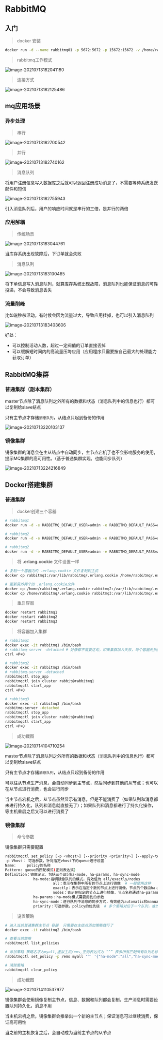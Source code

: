 # RabbitMQ

## 入门

> docker 安装

```bash
docker run -d --name rabbitmq01 -p 5672:5672 -p 15672:15672 -v /home/rabbitmq/data:/var/lib/rabbitmq -e RABBITMQ_DEFAULT_USER=admin -e RABBITMQ_DEFAULT_PASS=admin rabbitmq:3.7.7-management
```

> rabbitmq工作模式

![image-20210713182041180](rabbitmq.assets/image-20210713182041180.png)

> 连接方式

![image-20210713182125486](rabbitmq.assets/image-20210713182125486.png)

## mq应用场景

### 异步处理

> 串行

![image-20210713182700542](rabbitmq.assets/image-20210713182700542.png)

> 并行

![image-20210713182740162](rabbitmq.assets/image-20210713182740162.png)

> 消息队列

将用户注册信息写入数据库之后就可以返回注册成功消息了，不需要等待系统发送邮件和短信

![image-20210713182755943](rabbitmq.assets/image-20210713182755943.png)

引入消息队列后，用户的响应时间就是串行的三倍，是并行的两倍

### 应用解耦

> 传统场景

![image-20210713183044761](rabbitmq.assets/image-20210713183044761.png)

当库存系统出现故障后，下订单就会失败

> 消息队列

![image-20210713183100485](rabbitmq.assets/image-20210713183100485.png)

将下单信息写入消息队列，就算库存系统出现故障，消息队列也能保证消息的可靠投递，不会导致消息丢失

### 流量削峰

比如说秒杀活动，有时候会因为流量过大，导致应用挂掉，也可以引入消息队列

![image-20210713183403606](rabbitmq.assets/image-20210713183403606.png)

好处：

* 可以控制活动人数，超过一定阀值的订单直接丢掉
* 可以缓解短时间内的高流量压垮应用（应用程序只需要按自己最大的处理能力获取订单）

## RabbitMQ集群

### 普通集群（副本集群）

master节点除了消息队列之外所有的数据和状态（消息队列中的信息也行）都可以复制给slave结点

只有主节点才存储`消息队列`，从结点只起到备份的作用

![image-20210713220103137](rabbitmq.assets/image-20210713220103137.png)

### 镜像集群

镜像集群的消息会在主从结点中自动同步，主节点宕机了也不会影响服务的使用，提示MQ集群的高可用性。（基于普通集群实现，也能同步队列）

![image-20210713224216849](rabbitmq.assets/image-20210713224216849.png)

##  Docker搭建集群

### 普通集群

> docker创建三个容器

```bash
# rabbitmq1
docker run -d -e RABBITMQ_DEFAULT_USER=admin -e RABBITMQ_DEFAULT_PASS=admin --hostname rabbitmq2 -p 5672:5672 -p 15672:15672 --name rabbitmq1 rabbitmq:3.7.7-management

# rabbitmq2
docker run -d -e RABBITMQ_DEFAULT_USER=admin -e RABBITMQ_DEFAULT_PASS=admin --hostname rabbitmq2 -p 5673:5672 -p 15673:15672 --name rabbitmq2 --link rabbitmq1:rabbitmq1 rabbitmq:3.7.7-management

# rabbitmq2
docker run -d -e RABBITMQ_DEFAULT_USER=admin -e RABBITMQ_DEFAULT_PASS=admin --hostname rabbitmq3 -p 5674:5672 -p 15674:15672 --name rabbitmq3 --link rabbitmq1:rabbitmq1 --link rabbitmq2:rabbitmq2 rabbitmq:3.7.7-management
```

> 将 **.erlang.cookie** 文件设置一样

```bash
# 复制一个容器内的 .erlang.cookie 文件复制到主机
docker cp rabbitmq1:/var/lib/rabbitmq/.erlang.cookie /home/rabbitmq/.erlang.cookie

# 更新另外两个的 .erlang.cookie文件
docker cp /home/rabbitmq/.erlang.cookie rabbitmq2:/var/lib/rabbitmq/.erlang.cookie
docker cp /home/rabbitmq/.erlang.cookie rabbitmq3:/var/lib/rabbitmq/.erlang.cookie

```

> 重启容器

```bash
docker restart rabbitmq1
docker restart rabbitmq2
docker restart rabbitmq3
```

> 将容器加入集群

```bash
# rabbitmq1
docker exec -it rabbitmq1 /bin/bash
# rabbitmq-server -detached # 好像都不需要这句，如果集群加入失败，每个容器先执行这一句
ctrl +P+Q

# rabbitmq2
docker exec -it rabbitmq2 /bin/bash
# rabbitmq-server -detached 
rabbitmqctl stop_app
rabbitmqctl join_cluster rabbit@rabbitmq1
rabbitmqctl start_app
ctrl +P+Q

# rabbitmq3
docker exec -it rabbitmq3 /bin/bash
rabbitmq-server -detached 
rabbitmqctl stop_app
rabbitmqctl join_cluster rabbit@rabbitmq1
rabbitmqctl start_app
ctrl +P+Q
```

> 成功截图

![image-20210714104710254](rabbitmq.assets/image-20210714104710254.png)

master节点除了消息队列之外所有的数据和状态（消息队列中的信息也行）都可以复制给slave结点

只有主节点才存储`消息队列`，从结点只起到备份的作用

可以往从节点生产消息，会自动同步到主节点，然后同步到其他的从节点；也可以在从节点进行消费，也会进行同步

当主节点宕机之后，从节点虽然显示有消息，但是不能消费了（如果队列和消息都未进行持久化，队列和消息就直接无了）；如果队列和消息都进行了持久化操作，等主机重启之后又可以进行消费了

### 镜像集群

> 命令参数

镜像集群只需要配置

```bash
rabbitmqctl set_policy [-p <vhost>] [--priority <priority>] [--apply-to <apply-to>] <name> <pattern>  <definition>
-p Vhost： 可选参数，针对指定vhost下的queue进行设置
Name:     policy的名称
Pattern: queue的匹配模式(正则表达式)	
Definition：镜像定义，包括三个部分ha-mode, ha-params, ha-sync-mode
         	 ha-mode:指明镜像队列的模式，有效值为 all/exactly/nodes
                      all：表示在集群中所有的节点上进行镜像  # 一般使用这种
                      exactly：表示在指定个数的节点上进行镜像，节点的个数由ha-params指定
                      nodes：表示在指定的节点上进行镜像，节点名称通过ha-params指定
          	 ha-params：ha-mode模式需要用到的参数
             ha-sync-mode：进行队列中消息的同步方式，有效值为automatic和manual # 自动和手动，手动需要执行命令，一般使用手动
             priority：可选参数，policy的优先级  # 多个策略对应于一个队列，谁的优先级大谁生效
```

> 设置策略

```bash
# 进入当前普通集群主节点 容器  只需要在主结点添加策略就行了
docker exec -it rabbitmq2 /bin/bash

# 查看当前策略
rabbitmqctl list_policies

# 添加策略 策略名字为myall,虚拟主机/ems,正则表达式为 “^” 表示所有匹配所有队列名称  ^所有队列
rabbitmqctl set_policy -p /ems myall '^' '{"ha-mode":"all","ha-sync-mode":"automatic"}' 

# 清除策略
rabbitmqctl clear_policy
```

> 成功截图

![image-20210714110537977](rabbitmq.assets/image-20210714110537977.png)

镜像集群会使用镜像复制主节点，信息、数据和队列都会复制，生产消息时需要设置队列持久化，消息不用

当主机宕机之后，镜像集群会推举出一个新的主节点；保证消息可以继续消费，保证高可用性

当之前的主机恢复之后，会自动成为当前主节点的从节点